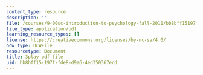 ```yaml
---
content_type: resource
description: ''
file: /courses/9-00sc-introduction-to-psychology-fall-2011/bb8bff15197ffde8d9a64ed350367ecd_qZdm4mpQA_8.pdf
file_type: application/pdf
learning_resource_types: []
license: https://creativecommons.org/licenses/by-nc-sa/4.0/
ocw_type: OCWFile
resourcetype: Document
title: 3play pdf file
uid: bb8bff15-197f-fde8-d9a6-4ed350367ecd
---
```

